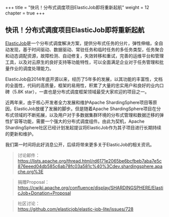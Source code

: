 
+++
title = "快讯！分布式调度项目ElasticJob即将重新起航"
weight = 12
chapter = true
+++

## 快讯！分布式调度项目ElasticJob即将重新起航

[ElasticJob](https://github.com/elasticjob)是一个分布式调度解决方案，提供分布式任务的分片，弹性伸缩，全自动发现，基于时间驱动、数据驱动、常驻任务和临时任务的多任务类型，任务聚合和动态调配资源，故障检测、自动修复，失效转移和重试，完善的运维平台和管理工具，以及对云原生的良好支持等功能特性，可以全面满足企业对于任务管理和批量作业的调度处理能力。

ElasticJob自2014年底开源以来，经历了5年多的发展，以其功能的丰富性，文档的全面性，代码的高质量，框架的易用性，积累了大量的忠实用户和良好的业内口碑（5.8K star），一直也是分布式调度框架领域最受大家欢迎的项目之一。

近两年来，由于核心开发者全力发展和维护Apache ShardingSphere项目等原因，ElasticJob放缓了发展的脚步。但是随着Apache ShardingSphere项目在分布式领域的不断拓展，以及用户对于多数据集群环境的分布式管理和数据迁移的弹性扩容等功能，需要一个强大的分布式调度组件。由此为契机，Apache ShardingSphere社区已经计划发起提议将ElasticJob作为其子项目进行长期持续的更新和维护。

我们第一时间将此好消息公开，后续将带来更多关于ElasticJob的相关资讯。

> 讨论邮件：
https://lists.apache.org/thread.html/rd6171e2065be6bcfbeb7aba7e5c876eeed04db585c6ab78fc03a581c%40%3Cdev.shardingsphere.apache.org%3E


> 捐赠Proposal：
<br>https://cwiki.apache.org/confluence/display/SHARDINGSPHERE/ElasticJob+Donation+Proposal

> 社区讨论：
<br>https://github.com/elasticjob/elastic-job-lite/issues/728
